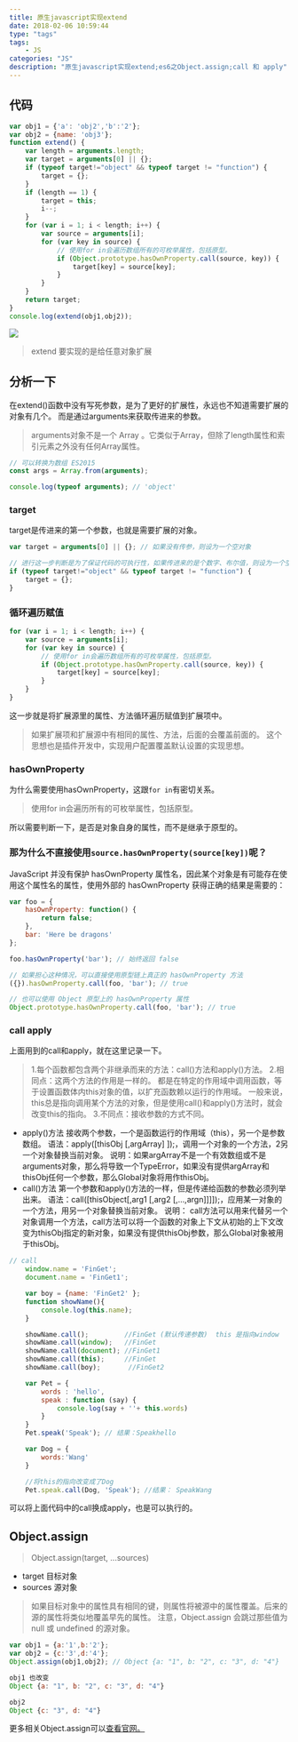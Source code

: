 ```yaml
---
title: 原生javascript实现extend
date: 2018-02-06 10:59:44
type: "tags"
tags:
	- JS
categories: "JS"
description: "原生javascript实现extend;es6之Object.assign;call 和 apply"
---
```


## 代码
```javascript
var obj1 = {'a': 'obj2','b':'2'};
var obj2 = {name: 'obj3'};
function extend() {
	var length = arguments.length;
	var target = arguments[0] || {};
	if (typeof target!="object" && typeof target != "function") {
		target = {};
	}
	if (length == 1) {
		target = this;
		i--;
	}
	for (var i = 1; i < length; i++) { 
		var source = arguments[i]; 
		for (var key in source) { 
			// 使用for in会遍历数组所有的可枚举属性，包括原型。
			if (Object.prototype.hasOwnProperty.call(source, key)) { 
				target[key] = source[key]; 
			} 
		} 
	}
	return target; 
}
console.log(extend(obj1,obj2));
```
![](https://i.imgur.com/joi66PN.png)
>extend 要实现的是给任意对象扩展

## 分析一下 
在extend()函数中没有写死参数，是为了更好的扩展性，永远也不知道需要扩展的对象有几个。
而是通过arguments来获取传进来的参数。
>arguments对象不是一个 Array 。它类似于Array，但除了length属性和索引元素之外没有任何Array属性。

```javascript
// 可以转换为数组 ES2015
const args = Array.from(arguments);

console.log(typeof arguments); // 'object'
```
### target
target是传进来的第一个参数，也就是需要扩展的对象。
```javascript
var target = arguments[0] || {}; // 如果没有传参，则设为一个空对象

// 进行这一步判断是为了保证代码的可执行性，如果传进来的是个数字、布尔值，则设为一个空对象
if (typeof target!="object" && typeof target != "function") {
	target = {};
}
```
### 循环遍历赋值
```javascript
for (var i = 1; i < length; i++) { 
	var source = arguments[i]; 
	for (var key in source) { 
		// 使用for in会遍历数组所有的可枚举属性，包括原型。
		if (Object.prototype.hasOwnProperty.call(source, key)) { 
			target[key] = source[key]; 
		} 
	} 
}
```
这一步就是将扩展源里的属性、方法循环遍历赋值到扩展项中。
>如果扩展项和扩展源中有相同的属性、方法，后面的会覆盖前面的。 这个思想也是插件开发中，实现用户配置覆盖默认设置的实现思想。

### hasOwnProperty
为什么需要使用hasOwnProperty，这跟`for in`有密切关系。
>使用for in会遍历所有的可枚举属性，包括原型。

所以需要判断一下，是否是对象自身的属性，而不是继承于原型的。

### 那为什么不直接使用`source.hasOwnProperty(source[key])`呢？

JavaScript 并没有保护 hasOwnProperty 属性名，因此某个对象是有可能存在使用这个属性名的属性，使用外部的 hasOwnProperty 获得正确的结果是需要的：
```javascript
var foo = {
    hasOwnProperty: function() {
        return false;
    },
    bar: 'Here be dragons'
};

foo.hasOwnProperty('bar'); // 始终返回 false

// 如果担心这种情况，可以直接使用原型链上真正的 hasOwnProperty 方法
({}).hasOwnProperty.call(foo, 'bar'); // true

// 也可以使用 Object 原型上的 hasOwnProperty 属性
Object.prototype.hasOwnProperty.call(foo, 'bar'); // true
```

### call apply
上面用到的call和apply，就在这里记录一下。
>1.每个函数都包含两个非继承而来的方法：call()方法和apply()方法。
2.相同点：这两个方法的作用是一样的。
都是在特定的作用域中调用函数，等于设置函数体内this对象的值，以扩充函数赖以运行的作用域。
一般来说，this总是指向调用某个方法的对象，但是使用call()和apply()方法时，就会改变this的指向。
3.不同点：接收参数的方式不同。
- apply()方法 接收两个参数，一个是函数运行的作用域（this），另一个是参数数组。
语法：apply([thisObj [,argArray] ]);，调用一个对象的一个方法，2另一个对象替换当前对象。
说明：如果argArray不是一个有效数组或不是arguments对象，那么将导致一个TypeError，如果没有提供argArray和thisObj任何一个参数，那么Global对象将用作thisObj。
- call()方法 第一个参数和apply()方法的一样，但是传递给函数的参数必须列举出来。
语法：call([thisObject[,arg1 [,arg2 [,...,argn]]]]);，应用某一对象的一个方法，用另一个对象替换当前对象。
说明： call方法可以用来代替另一个对象调用一个方法，call方法可以将一个函数的对象上下文从初始的上下文改变为thisObj指定的新对象，如果没有提供thisObj参数，那么Global对象被用于thisObj。

``` javascript
// call
    window.name = 'FinGet';
    document.name = 'FinGet1';

    var boy = {name: 'FinGet2' };
    function showName(){
        console.log(this.name);
    }

    showName.call();         //FinGet (默认传递参数)  this 是指向window
    showName.call(window);   //FinGet
    showName.call(document); //FinGet1
    showName.call(this);     //FinGet
    showName.call(boy);       //FinGet2

    var Pet = {
        words : 'hello',
        speak : function (say) {
            console.log(say + ''+ this.words)
        }
    }
    Pet.speak('Speak'); // 结果：Speakhello

    var Dog = {
        words:'Wang'
    }

    //将this的指向改变成了Dog
    Pet.speak.call(Dog, 'Speak'); //结果： SpeakWang
```
可以将上面代码中的call换成apply，也是可以执行的。


## Object.assign
>Object.assign(target, ...sources)
- target 目标对象
- sources 源对象

>如果目标对象中的属性具有相同的键，则属性将被源中的属性覆盖。后来的源的属性将类似地覆盖早先的属性。
注意，Object.assign 会跳过那些值为 null 或 undefined 的源对象。

``` javascript
var obj1 = {a:'1',b:'2'};
var obj2 = {c:'3',d:'4'};
Object.assign(obj1,obj2); // Object {a: "1", b: "2", c: "3", d: "4"}

obj1 也改变
Object {a: "1", b: "2", c: "3", d: "4"}

obj2
Object {c: "3", d: "4"}
```
更多相关Object.assign可以[查看官网。](https://developer.mozilla.org/zh-CN/docs/Web/JavaScript/Reference/Global_Objects/Object/assign)
